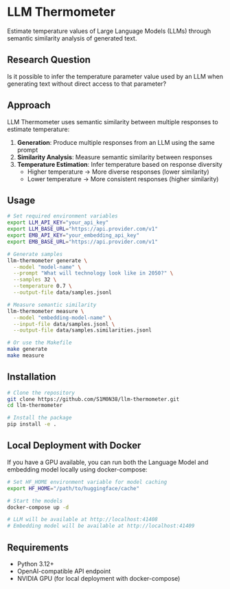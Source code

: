 # LLM Thermometer

Estimate temperature values of Large Language Models (LLMs) through semantic similarity analysis of generated text.

## Research Question

Is it possible to infer the temperature parameter value used by an LLM when generating text without direct access to that parameter?

## Approach

LLM Thermometer uses semantic similarity between multiple responses to estimate temperature:

1. **Generation**: Produce multiple responses from an LLM using the same prompt
2. **Similarity Analysis**: Measure semantic similarity between responses
3. **Temperature Estimation**: Infer temperature based on response diversity
   - Higher temperature → More diverse responses (lower similarity)
   - Lower temperature → More consistent responses (higher similarity)

## Usage

```bash
# Set required environment variables
export LLM_API_KEY="your_api_key"
export LLM_BASE_URL="https://api.provider.com/v1"
export EMB_API_KEY="your_embedding_api_key"
export EMB_BASE_URL="https://api.provider.com/v1"

# Generate samples
llm-thermometer generate \
  --model "model-name" \
  --prompt "What will technology look like in 2050?" \
  --samples 32 \
  --temperature 0.7 \
  --output-file data/samples.jsonl

# Measure semantic similarity
llm-thermometer measure \
  --model "embedding-model-name" \
  --input-file data/samples.jsonl \
  --output-file data/samples.similarities.jsonl

# Or use the Makefile
make generate
make measure
```

## Installation

```bash
# Clone the repository
git clone https://github.com/S1M0N38/llm-thermometer.git
cd llm-thermometer

# Install the package
pip install -e .
```

## Local Deployment with Docker

If you have a GPU available, you can run both the Language Model and embedding model locally using docker-compose:

```bash
# Set HF_HOME environment variable for model caching
export HF_HOME="/path/to/huggingface/cache"

# Start the models
docker-compose up -d

# LLM will be available at http://localhost:41408
# Embedding model will be available at http://localhost:41409
```

## Requirements

- Python 3.12+
- OpenAI-compatible API endpoint
- NVIDIA GPU (for local deployment with docker-compose)

